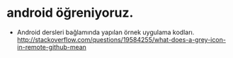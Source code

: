 # android öğreniyoruz.


* Android dersleri bağlamında yapılan örnek uygulama kodları.
http://stackoverflow.com/questions/19584255/what-does-a-grey-icon-in-remote-github-mean
